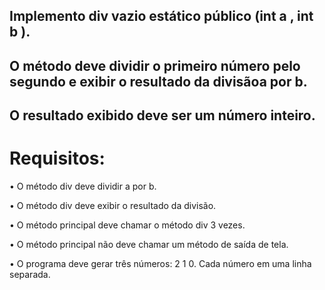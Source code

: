 ## Implemento div vazio estático público (int a , int b ).
## O método deve dividir o primeiro número pelo segundo e exibir o resultado da divisãoa por b.
## O resultado exibido deve ser um número inteiro.
# Requisitos:
• O método div deve dividir a por b.

• O método div deve exibir o resultado da divisão.

• O método principal deve chamar o método div 3 vezes.

• O método principal não deve chamar um método de saída de tela.

• O programa deve gerar três números: 2 1 0. Cada número em uma linha  
separada.